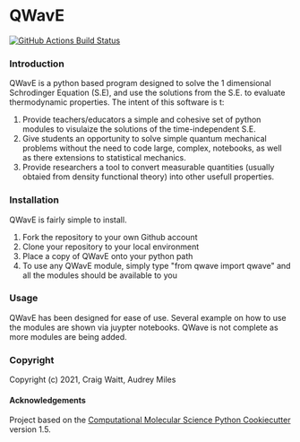 QWavE
==============================
[//]: # (Badges)
[![GitHub Actions Build Status](https://github.com/cwaitt/qwave/workflows/CI/badge.svg)](https://github.com/cwaitt/qwave/actions?query=workflow%3ACI)

### Introduction

QWavE is a python based program designed to solve the 1 dimensional Schrodinger Equation (S.E), and use the solutions from the S.E. to evaluate thermodynamic properties. The intent of this software is t:

1) Provide teachers/educators a simple and cohesive set of python modules to visulaize the solutions of the time-independent S.E.
2) Give students an opportunity to solve simple quantum mechanical problems without the need to code large, complex, notebooks, as well as there extensions to statistical mechanics.
3) Provide researchers a tool to convert measurable quantities (usually obtaied from density functional theory) into other usefull properties.

### Installation
QWavE is fairly simple to install. 
1) Fork the repository to your own Github account
2) Clone your repository to your local environment
3) Place a copy of QWavE onto your python path
4) To use any QWavE module, simply type "from qwave import qwave" and all the modules should be available to you

### Usage
QWavE has been designed for ease of use. Several example on how to use the modules are shown via juypter notebooks. QWave is not complete as more modules are being added.

### Copyright

Copyright (c) 2021, Craig Waitt, Audrey Miles


#### Acknowledgements
 
Project based on the 
[Computational Molecular Science Python Cookiecutter](https://github.com/molssi/cookiecutter-cms) version 1.5.
